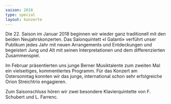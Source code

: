 ```yaml
---
saison: 2018
type: special
layout: konzerte
---
```


Die 22. Saison im Januar 2018 beginnen wir wieder ganz traditionell mit den beiden Neujahrskonzerten. 
Das Salonquintett «I Galanti» verführt unser Publikum jedes Jahr mit neuen Arrangements und Entdeckungen 
und begeistert Jung und Alt mit seinen Interpretationen und dem differenzierten Zusammenspiel.

Im Februar präsentierten uns junge Berner Musiktalente zum zweiten Mal ein vielseitiges, kommentiertes Programm. 
Für das Konzert am Ostersonntag konnten wir das junge, international schon sehr erfolgreiche Orion Streichtrio engagieren. 

Zum Saisonschluss hören wir zwei besondere Klavierquintette von F. Schubert und L. Farrenc.
